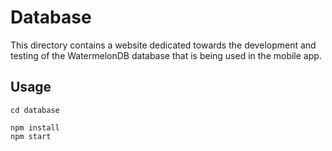 # Database

This directory contains a website dedicated towards the development and testing of the WatermelonDB database that is being used in the mobile app.

## Usage
```
cd database

npm install
npm start
```
